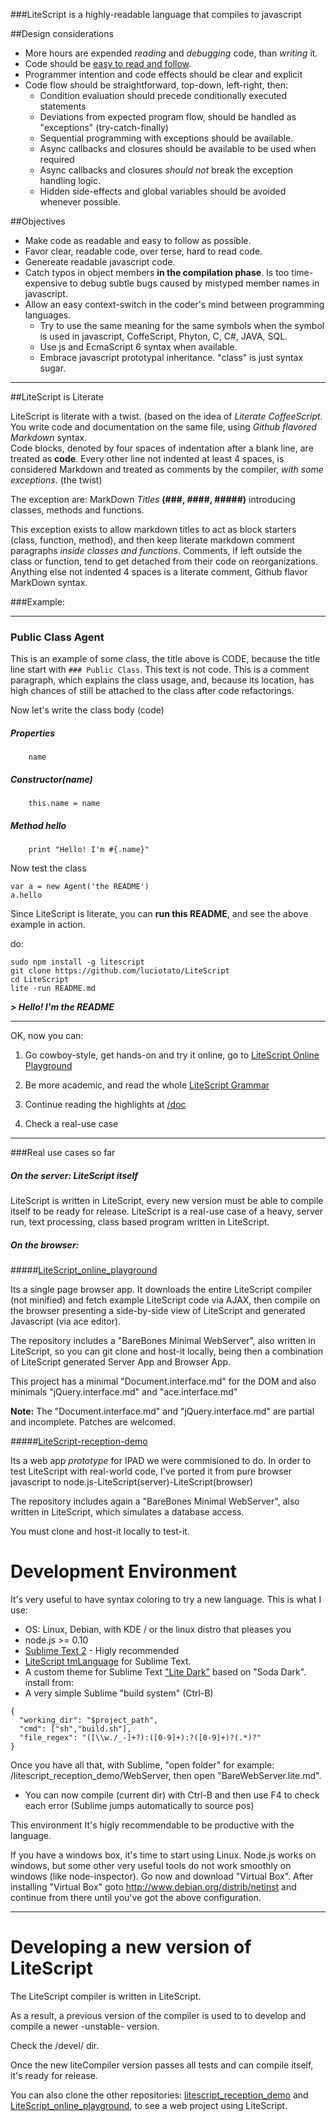 ###LiteScript is a highly-readable language that compiles to javascript

##Design considerations

- More hours are expended *reading* and *debugging* code, than *writing* it.
- Code should be [easy to read and follow](http://luciotato.svbtle.com/keep-your-mind-at-full-speed-avoid-branch-mispredictions).
- Programmer intention and code effects should be clear and explicit
- Code flow should be straightforward, top-down, left-right, then:
  - Condition evaluation should precede conditionally executed statements
  - Deviations from expected program flow, should be handled as "exceptions" (try-catch-finally)
  - Sequential programming with exceptions should be available.
  - Async callbacks and closures should be available to be used when required
  - Async callbacks and closures *should not* break the exception handling logic.
  - Hidden side-effects and global variables should be avoided whenever possible.  

##Objectives

- Make code as readable and easy to follow as possible.
- Favor clear, readable code, over terse, hard to read code.
- Genereate readable javascript code.
- Catch typos in object members **in the compilation phase**. Is too time-expensive to debug subtle bugs caused by mistyped member names in javascript.
- Allow an easy context-switch in the coder's mind between programming languages.
  - Try to use the same meaning for the same symbols when the symbol is used in javascript, CoffeScript, Phyton, C, C#, JAVA, SQL.
  - Use js and EcmaScript 6 syntax when available.
  - Embrace javascript prototypal inheritance. "class" is just syntax sugar.

------

##LiteScript is Literate

LiteScript is literate with a twist. (based on the idea of *Literate CoffeeScript*.  
You write code and documentation on the same file, using *Github flavored Markdown* syntax.  
Code blocks, denoted by four spaces of indentation after a blank line, are treated as **code**.
Every other line not indented at least 4 spaces, is considered Markdown 
and treated as comments by the compiler, *with some exceptions*. (the twist)

The exception are: MarkDown *Titles* **(###, ####, #####)** 
introducing classes, methods and functions.

This exception exists to allow markdown titles to act as block starters (class, function, method), 
and then keep literate markdown comment paragraphs *inside classes and functions*. 
Comments, if left outside the class or function, tend to get detached from their 
code on reorganizations.
Anything else not indented 4 spaces is a literate comment, Github flavor MarkDown syntax.

###Example:

-----
### Public Class Agent
This is an example of some class, the title above is CODE, because 
the title line start with `### Public Class`. This text is not code. This is a comment paragraph, 
which explains the class usage, and, because its location, 
has high chances of still be attached to the class after code refactorings. 

Now let's write the class body (code)
    
##### Properties
        name
    
##### Constructor(name)
        this.name = name
    
##### Method hello
        print "Hello! I'm #{.name}"

Now test the class

    var a = new Agent('the README')
    a.hello

Since LiteScript is literate, you can **run this README**, 
and see the above example in action. 

do:
```
sudo npm install -g litescript
git clone https://github.com/luciotato/LiteScript
cd LiteScript
lite -run README.md
```

***> Hello! I'm the README***


-----------

OK, now you can: 

1. Go cowboy-style, get hands-on and try it online, 
go to [LiteScript Online Playground](http://luciotato.github.io/LiteScript_online_playground/playground/)

2. Be more academic, and read the whole [LiteScript Grammar](/source/Grammar.lite.md)

3. Continue reading the highlights at [/doc](/doc)

4. Check a real-use case 

----
###Real use cases so far 

##### On the server: LiteScript itself

LiteScript is written in LiteScript, every new version must be able to 
compile itself to be ready for release.
LiteScript is a real-use case of a heavy, server run,
text processing, class based program written in LiteScript.

##### On the browser: 

#####[LiteScript_online_playground](https://github.com/luciotato/LiteScript_online_playground.git)

Its a single page browser app. It downloads the entire LiteScript compiler (not minified) 
and fetch example LiteScript code  via AJAX, then compile on the browser presenting 
a side-by-side view of LiteScript and generated Javascript (via ace editor). 

The repository includes a "BareBones Minimal WebServer", also written in LiteScript, 
so you can git clone and host-it locally, being then a combination of LiteScript 
generated Server App and Browser App.

This project has a minimal "Document.interface.md" for the DOM and also minimals
"jQuery.interface.md" and "ace.interface.md"

**Note:** The "Document.interface.md" and "jQuery.interface.md" are partial and incomplete.
Patches are welcomed.

#####[LiteScript-reception-demo](https://github.com/luciotato/LiteScript-reception-demo.git)

Its a web app *prototype* for IPAD we were commisioned to do. In order to test LiteScript
with real-world code, I've ported it from pure browser javascript 
to node.js-LiteScript(server)-LiteScript(browser)

The repository includes again a "BareBones Minimal WebServer", also written in LiteScript, 
which simulates a database access.

You must clone and host-it locally to test-it.

Development Environment
=======================

It's very useful to have syntax coloring to try a new language. This is what I use:

- OS: Linux, Debian, with KDE / or the linux distro that pleases you
- node.js >= 0.10
- [Sublime Text 2](http://www.sublimetext.com/2) - Higly recommended 
- [LiteScript tmLanguage](/extras/sublime) for Sublime Text. 
- A custom theme for Sublime Text ["Lite Dark"](/extras/sublime) based on "Soda Dark". install from: 
- A very simple Sublime "build system" (Ctrl-B)
```
{
  "working_dir": "$project_path",
  "cmd": ["sh","build.sh"],
  "file_regex": "([\\w./_-]+?):([0-9]+):?([0-9]+)?(.*)?"
}
```


Once you have all that, with Sublime, "open folder" for example: 
/litescript_reception_demo/WebServer, then open "BareWebServer.lite.md".

- You can now compile (current dir) with Ctrl-B 
and then use F4 to check each error (Sublime jumps automatically to source pos)

This environment It's higly recommendable to be productive with the language.

If you have a windows box, it's time to start using Linux. Node.js works on windows, 
but some other very useful tools do not work smoothly on windows (like node-inspector). 
Go now and download "Virtual Box". After installing "Virtual Box" 
goto http://www.debian.org/distrib/netinst and continue from there 
until you've got the above configuration.

----
Developing a new version of LiteScript 
======================================

The LiteScript compiler is written in LiteScript. 

As a result, a previous version of the compiler 
is used to to develop and compile a newer -unstable- version. 

Check the /devel/ dir.

Once the new liteCompiler version passes all tests and can compile itself,
it's ready for release.

You can also clone the other repositories: 
[litescript_reception_demo](https://github.com/luciotato/LiteScript-reception-demo) 
and [LiteScript_online_playground](https://github.com/luciotato/LiteScript_online_playground), 
to see a web project using LiteScript.

